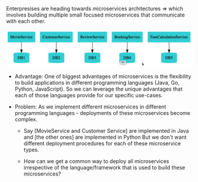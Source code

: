 Enterpresises are heading towards microservices architectures => which involves building multiple small focused microservices that communicate with each other.

![x](../images/im20.png)

- Advantage: One of biggest advantages of microservices is the flexibility to build applications in different programming languages (Java, Go, Python, JavaScript). So we can leverage the unique advantages that each of those languages provide for our specific use-cases.

- Problem: As we implement different microservices in different programming languages - deployments of these microservices become complex.

  - Say [MovieService and Customer Service] are implemented in Java and [the other ones] are implemented in Python
    But we don't want different deployment procedures for each of these microservice types.

  - How can we get a common way to deploy all microservices irrespective of the language/framework that is used to build these microservices?
